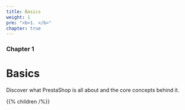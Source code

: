 ```yaml
---
title: Basics
weight: 1
pre: "<b>1. </b>"
chapter: true
---
```


### Chapter 1

# Basics

Discover what PrestaShop is all about and the core concepts behind it.

{{% children /%}}
